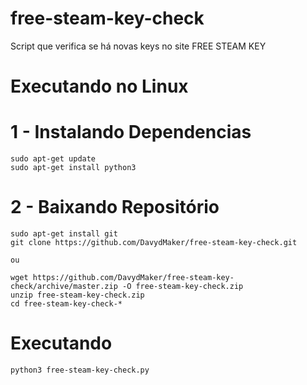 # free-steam-key-check
  Script que verifica se há novas keys no site FREE STEAM KEY

# Executando no Linux
  # 1 - Instalando Dependencias
    sudo apt-get update
    sudo apt-get install python3

  # 2 - Baixando Repositório
    sudo apt-get install git
    git clone https://github.com/DavydMaker/free-steam-key-check.git
  
    ou
  
    wget https://github.com/DavydMaker/free-steam-key-check/archive/master.zip -O free-steam-key-check.zip
    unzip free-steam-key-check.zip
    cd free-steam-key-check-*  

  # Executando
    python3 free-steam-key-check.py
